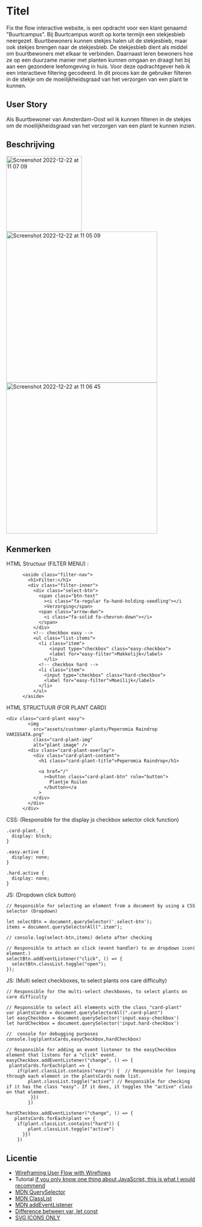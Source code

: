 
# Titel
Fix the flow interactive website, is een opdracht voor een klant genaamd "Buurtcampus". Bij Buurtcampus wordt op korte termijn een stekjesbieb neergezet. Buurtbewoners kunnen stekjes halen uit de stekjesbieb, maar ook stekjes brengen naar de stekjesbieb. De stekjesbieb dient als middel om buurtbewoners met elkaar te verbinden. Daarnaast leren bewoners hoe ze op een duurzame manier met planten kunnen omgaan en draagt het bij aan een gezondere leefomgeving in huis. Voor deze opdrachtgever heb ik een interactieve filtering gecodeerd. In dit proces kan de gebruiker filteren in de stekje om de moeilijkheidsgraad van het verzorgen van een plant te kunnen.

## User Story
Als Buurtbewoner van Amsterdam-Oost wil ik kunnen filteren in de stekjes om de moeilijkheidsgraad van het verzorgen van een plant te kunnen inzien. 

## Beschrijving

<img width="200" alt="Screenshot 2022-12-22 at 11 07 09" src="https://user-images.githubusercontent.com/106346778/209110497-6e16927e-3857-4115-9eea-759bd889a01c.png"><img width="400" alt="Screenshot 2022-12-22 at 11 05 09" src="https://user-images.githubusercontent.com/106346778/209110526-55b260fe-4aaa-4860-b4ec-d47e0d6c80d1.png"><img width="400" alt="Screenshot 2022-12-22 at 11 06 45" src="https://user-images.githubusercontent.com/106346778/209110516-4aef93be-1bc5-46b2-8fe4-ec64c86a15c2.png">

## Kenmerken
HTML Structuur (FILTER MENU) : 
```<!-- Aside menu select checkbox -->
      <aside class="filter-nav">
        <h1>Filter:</h1>
        <div class="filter-inner">
          <div class="select-btn">
            <span class="btn-text"
              ><i class="fa-regular fa-hand-holding-seedling"></i
              >Verzorging</span>
            <span class="arrow-dwn">
              <i class="fa-solid fa-chevron-down"></i>
            </span>
          </div>
          <!-- checkbox easy -->
          <ul class="list-items">
            <li class="item">
                <input type="checkbox" class="easy-checkbox">
                <label for="easy-filter">Makkelijk</label>
              </li>
            <!-- checkbox hard -->
            <li class="item">
              <input type="checkbox" class="hard-checkbox">
              <label for="easy-filter">Moeilijk</label>
            </li>
          </ul>
      </aside>
```

HTML STRUCTUUR (FOR PLANT CARD)
```
<div class="card-plant easy">
        <img
          src="assets/customer-plants/Peperomia Raindrop VARIEGATA.png"
          class="card-plant-img"
          alt="plant image" />
        <div class="card-plant-overlay">
          <div class="card-plant-content">
            <h1 class="card-plant-title">Peperomia Raindrop</h1>
          
            <a href="/"
              ><button class="card-plant-btn" role="button">
                Plantje Ruilen
              </button></a
            >
          </div>
        </div>
      </div>
```
CSS: (Responsible for the display js checkbox selector click function)
```
.card-plant. {
  display: block;
}

.easy.active {
  display: none;
}

.hard.active {
  display: none;
}
```
JS: (Dropdown click button)
```
// Responsible for selecting an element from a document by using a CSS selector (Dropdown)

let selectBtn = document.querySelector('.select-btn');
items = document.querySelectorAll(".item");

// console.log(select-btn,items) delete after checking

// Responsible to attach an click (event handler) to an dropdown icon( element.) 
selectBtn.addEventListener("click", () => {
  selectBtn.classList.toggle("open");
});

```
JS: (Multi select checkboxes, to select plants ons care difficulty)
```
// Responsible for the multi-select checkboxes, to select plants on care difficulty

// Responsible to select all elements with the class "card-plant"
var plantsCards = document.querySelectorAll(".card-plant") 
let easyCheckbox = document.querySelector('input.easy-checkbox')
let hardCheckbox = document.querySelector('input.hard-checkbox')

//  console for debugging purposes
console.log(plantsCards,easyCheckbox,hardCheckbox)

// Responsible for adding an event listener to the easyCheckbox element that listens for a "click" event. 
easyCheckbox.addEventListener("change", () => {
 plantsCards.forEach(plant => {  
    if(plant.classList.contains("easy")) {  // Responsible for looping through each element in the plantsCards node list. 
        plant.classList.toggle("active") // Responsible for checking if it has the class "easy". If it does, it toggles the "active" class on that element.
         }}) 
        })
         
hardCheckbox.addEventListener("change", () => { 
   plantsCards.forEach(plant => {   
    if(plant.classList.contains("hard")) {      
        plant.classList.toggle("active")   
      }}) 
    }) 
```



## Licentie
- [Wireframing User Flow with Wireflows](https://balsamiq.com/learn/articles/wireflows/)
- Tutorial  [if you only know one thing about JavaScript, this is what I would recommend](https://css-tricks.com/video-screencasts/150-hey-designers-know-one-thing-javascript-recommend/)
- [MDN QuerySelector](https://developer.mozilla.org/en-US/docs/Web/API/Document/querySelector)
- [MDN ClassList](https://developer.mozilla.org/en-US/docs/Web/API/Element/classList) 
- [MDN addEventListener](https://developer.mozilla.org/en-US/docs/Web/API/EventTarget/addEventListener)
- [Difference between var, let const](https://www.freecodecamp.org/news/var-let-and-const-whats-the-difference/)
- [SVG ICONS ONLY](https://thenounproject.com/)
